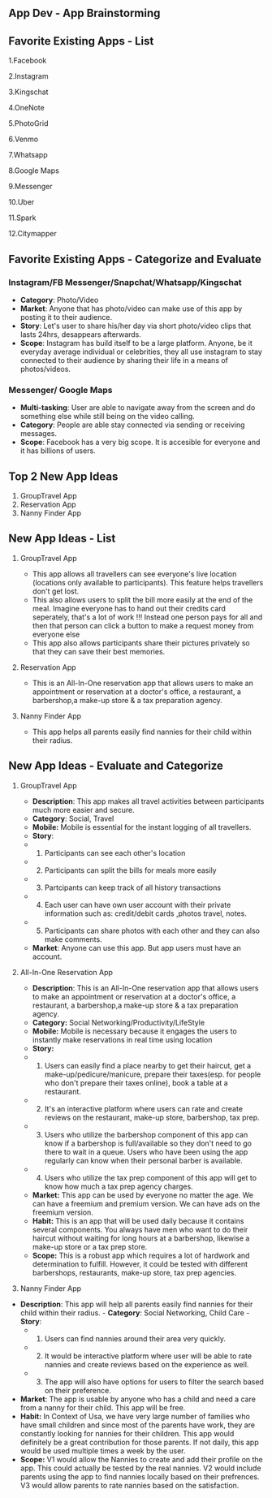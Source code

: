 ## App Dev - App Brainstorming

## Favorite Existing Apps - List
1.Facebook

2.Instagram

3.Kingschat

4.OneNote

5.PhotoGrid

6.Venmo

7.Whatsapp

8.Google Maps

9.Messenger

10.Uber

11.Spark

12.Citymapper

## Favorite Existing Apps - Categorize and Evaluate
### Instagram/FB Messenger/Snapchat/Whatsapp/Kingschat
   - **Category**: Photo/Video
   - **Market**: Anyone that has photo/video can make use of this app by posting it to their audience. 
   - **Story**: Let's user to share his/her day via short photo/video clips that lasts 24hrs, desappears afterwards. 
   - **Scope**: Instagram has build itself to be a large platform. Anyone, be it everyday average individual or celebrities, they all use instagram to stay connected to their audience by sharing their life in a means of photos/videos.


### Messenger/ Google Maps
- **Multi-tasking**: User are able to navigate away from the screen and do something else while still being on the video calling.
- **Category**: People are able stay connected via sending or receiving messages. 
- **Scope**: Facebook has a very big scope. It is accesible for everyone and it has billions of users. 

## Top 2 New App Ideas
1. GroupTravel App
2. Reservation App
3. Nanny Finder App

## New App Ideas - List
1. GroupTravel App
    - This app allows all travellers can see everyone's live location (locations only available to participants). This feature helps travellers don't get lost.
    -  This also allows users to split the bill more easily at the end of the meal. Imagine everyone has to hand out their credits card seperately, that's a lot of work !!! Instead one person pays for all and then that person can click a button to make a request money from everyone else
    -  This app also allows participants share their pictures privately so that they can save their best memories.

2. Reservation App
   - This is an All-In-One reservation app that allows users to make an appointment or reservation at a doctor's office, a restaurant, a barbershop,a make-up store & a tax preparation agency.
   
3. Nanny Finder App
   - This app helps all parents easily find nannies for their child within their radius.
 
## New App Ideas - Evaluate and Categorize
1. GroupTravel App
   - **Description**: This app makes all travel activities between participants much more easier and secure.
    - **Category**: Social, Travel
   - **Mobile:** Mobile is essential for the instant logging of all travellers. 
   -  **Story**: 
     -  1. Participants can see each other's location
     -  2. Participants can split the bills for meals more easily
     -  3. Partcipants can keep track of all history transactions
     -  4. Each user can have own user account with their private information such as: credit/debit cards ,photos travel, notes.
     -  5. Participants can share photos with each other and they can also make comments.
   -   **Market**: Anyone can use this app. But app users must have an account.


2. All-In-One Reservation App
   - **Description**: This is an All-In-One reservation app that allows users to make an appointment or reservation at a doctor's office, a restaurant, a barbershop,a make-up store & a tax preparation agency.
   - **Category:** Social Networking/Productivity/LifeStyle
   - **Mobile:** Mobile is necessary because it engages the users to instantly make reservations in real time using location
    - **Story:** 
    - 1. Users can easily find a place nearby to get their haircut, get a make-up/pedicure/manicure, prepare their taxes(esp. for people who don't prepare their taxes online), book a table at a restaurant.
    - 2. It's an interactive platform where users can rate and create reviews on the restaurant, make-up store, barbershop, tax prep. 
    - 3. Users who utilize the barbershop component of this app can know if a barbershop is full/available so they don't need to go there to wait in a queue. Users who have been using the app regularly can know when their personal barber is available.
    - 4. Users who utilize the tax prep component of this app will get to know how much a tax prep agency charges.
    -  **Market:** This app can be used by everyone no matter the age. We can have a freemium and premium version. We can have ads on the freemium version.
   - **Habit:** This is an app that will be used daily because it contains several components. You always have men who want to do their haircut without waiting for long hours at a barbershop, likewise a make-up store or a tax prep store.
   - **Scope:** This is a robust app which requires a lot of hardwork and determination to fulfill. However, it could be tested with different barbershops, restaurants, make-up store, tax prep agencies.
   
   
 3. Nanny Finder App
   - **Description**: This app will help all parents easily find nannies for their child within their radius.
    - **Category**: Social Networking, Child Care
    - **Story**: 
     -  1. Users can find nannies around their area very quickly.
     -  2. It would be interactive platform where user will be able to rate nannies and create reviews based on the experience as well.
     -  3. The app will also have options for users to filter the search based on their preference.
   -   **Market**: The app is usable by anyone who has a child and need a care from a nanny for their child. This app will be free.
   -   **Habit:** In Context of Usa, we have very large number of families who have small children and since most of the parents have work, they are constantly looking for nannies for their children. This app would definitely be a great contribution for those parents. If not daily, this app would be used multiple times a week by the user.
   -   **Scope:** V1 would allow the Nannies to create and add their profile on the app. This could actually be tested by the real nannies. V2 would include parents using the app to find nannies locally based on their prefrences. V3 would allow parents to rate nannies based on the satisfaction.

